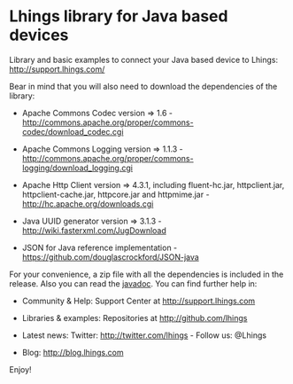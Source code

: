Lhings library for Java based devices
======================================

Library and basic examples to connect your Java based device to Lhings:
http://support.lhings.com/

Bear in mind that you will also need to download the dependencies of the library:

* Apache Commons Codec version => 1.6 - http://commons.apache.org/proper/commons-codec/download_codec.cgi

* Apache Commons Logging version => 1.1.3 - http://commons.apache.org/proper/commons-logging/download_logging.cgi

* Apache Http Client version => 4.3.1, including fluent-hc.jar, httpclient.jar, httpclient-cache.jar, httpcore.jar and httpmime.jar - http://hc.apache.org/downloads.cgi

* Java UUID generator version => 3.1.3 - http://wiki.fasterxml.com/JugDownload

* JSON for Java reference implementation - https://github.com/douglascrockford/JSON-java

For your convenience, a zip file with all the dependencies is included in the release. Also you can read the [javadoc](http://lhings.github.io/java_lhings_library/). You can find further help in:


* Community & Help:
	Support Center at http://support.lhings.com
	
* Libraries & examples: 
	Repositories at http://github.com/lhings
	
* Latest news:
	Twitter: http://twitter.com/lhings - Follow us: @Lhings

* Blog: http://blog.lhings.com

Enjoy!
